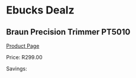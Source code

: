 
# Ebucks Dealz
## Braun Precision Trimmer PT5010
[Product Page](https://www.ebucks.com/web/shop/productSelected.do?prodId=1165761523&catId=1186086453)

Price: R299.00

Savings: 


	